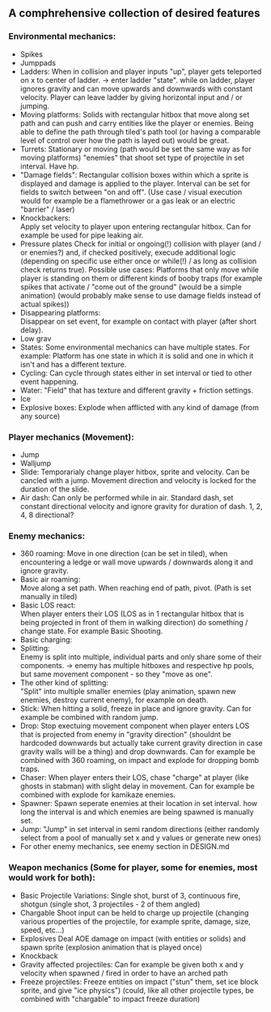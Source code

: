 ## A comphrehensive collection of desired features


### Environmental mechanics:
- Spikes
- Jumppads
- Ladders:
  When in collision and player inputs "up", player gets teleported on x to center of ladder. -> enter ladder "state". while on ladder, player ignores gravity and can move upwards and downwards with constant velocity. Player can leave ladder by giving horizontal input and / or jumping.
- Moving platforms:
  Solids with rectangular hitbox that move along set path and can push and carry entities like the player or enemies. Being able to define the path through tiled's path tool (or having a comparable level of control over how the path is layed out) would be great. 
- Turrets:
  Stationary or moving (path would be set the same way as for moving platforms) "enemies" that shoot set type of projectile in set interval. Have hp. 
- "Damage fields":
  Rectangular collision boxes within which a sprite is displayed and damage is applied to the player. Interval can be set for fields to switch between "on and off". (Use case / visual execution would for example be a flamethrower or a gas leak or an electric "barrier" / laser)
- Knockbackers:  
  Apply set velocity to player upon entering rectangular hitbox. Can for example be used for pipe leaking air.
- Pressure plates
  Check for initial or ongoing(!) collision with player (and / or enemies?) and, if checked positively, execude additional logic (depending on specific use either once or while(!) / as long as collision check returns true). Possible use cases: Platforms that only move while player is standing on them or different kinds of booby traps (for example spikes that activate / "come out of the ground" (would be a simple animation) (would probably make sense to use damage fields instead of actual spikes)) 
- Disappearing platforms:  
  Disappear on set event, for example on contact with player (after short delay). 
- Low grav
- States:
  Some environmental mechanics can have multiple states. For example: Platform has one state in which it is solid and one in which it isn't and has a different texture. 
- Cycling:
  Can cycle through states either in set interval or tied to other event happening.
- Water:
  "Field" that has texture and different gravity + friction settings.
- Ice
- Explosive boxes:
  Explode when afflicted with any kind of damage (from any source)  


### Player mechanics (Movement):

- Jump
- Walljump
- Slide:
  Temporarialy change player hitbox, sprite and velocity. Can be cancled with a jump. Movement direction and velocity is locked for the duration of the slide.
- Air dash:
  Can only be performed while in air. Standard dash, set constant directional velocity and ignore gravity for duration of dash. 1, 2, 4, 8 directional?


### Enemy mechanics:

- 360 roaming:
  Move in one direction (can be set in tiled), when encountering a ledge or wall move upwards / downwards along it and ignore gravity.
- Basic air roaming:  
  Move along a set path. When reaching end of path, pivot. (Path is set manually in tiled)
- Basic LOS react:  
  When player enters their LOS (LOS as in 1 rectangular hitbox that is being projected in front of them in walking direction) do something / change state. For example Basic Shooting. 
- Basic charging:  
- Splitting:  
  Enemy is split into multiple, individual parts and only share some of their components. -> enemy has multiple hitboxes and respective hp pools, but same movement component - so they "move as one".
- The other kind of splitting:  
  "Split" into multiple smaller enemies (play animation, spawn new enemies, destroy current enemy), for example on death. 
- Stick: When hitting a solid, freeze in place and ignore gravity. Can for example be combined with random jump. 
- Drop: Stop exectuing movement component when player enters LOS that is projected from enemy in "gravity direction" (shouldnt be hardcoded downwards but actually take current gravity direction in case gravity walls will be a thing) and drop downwards. Can for example be combined with 360 roaming, on impact and explode for dropping bomb traps. 
- Chaser: When player enters their LOS, chase "charge" at player (like ghosts in stabman) with slight delay in movement. Can for example be combined with explode for kamikaze enemies. 
- Spawner: Spawn seperate enemies at their location in set interval. how long the interval is and which enemies are being spawned is manually set. 
- Jump: "Jump" in set interval in semi random directions (either randomly select from a pool of manually set x and y values or generate new ones)  
- For other enemy mechanics, see enemy section in DESIGN.md


### Weapon mechanics (Some for player, some for enemies, most would work for both):

- Basic Projectile
  Variations: Single shot, burst of 3, continuous fire, shotgun (single shot, 3 projectiles - 2 of them angled)
- Chargable
  Shoot input can be held to charge up projectile (changing various properties of the projectile, for example sprite, damage, size, speed, etc...)
- Explosives
  Deal AOE damage on impact (with entities or solids) and spawn sprite (explosion animation that is played once)
- Knockback
- Gravity affected projectiles:
  Can for example be given both x and y velocity when spawned / fired in order to have an arched path
- Freeze projectiles:
  Freeze entities on impact ("stun" them, set ice block sprite, and give "ice physics") (could, like all other projectile types, be combined with "chargable" to impact freeze duration)